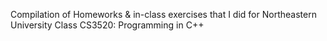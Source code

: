 Compilation of Homeworks & in-class exercises that I did for Northeastern University Class CS3520: Programming in C++